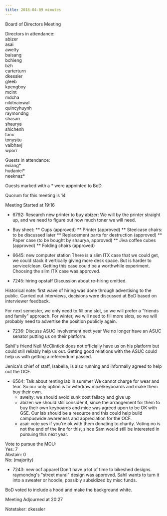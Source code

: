 ```yaml
---
title: 2018-04-09 minutes
---
```

Board of Directors Meeting   

Directors in attendance:   
abizer   
asai   
awelty   
baisang   
bchieng   
bzh   
carterturn   
dkessler   
gleeb   
kpengboy   
mcint   
mdcha   
nikitnainwal   
quincyhuynh   
raymondng   
shasan   
shaurya   
shichenh   
tanx   
tonysitu   
vaibhavj   
wporr   

Guests in attendance:   
exiang*   
hudaniel*   
neeknaz*   

Guests marked with a * were appointed to BoD.   

Quorum for this meeting is 14   

Meeting Started at 19:16   

* 6792: Research new printer to buy
abizer: We will by the printer straight up, and we need to figure out how much toner we will need.   

* Buy sheet:
** Cups (approved)
** Printer (approved)
** Steelcase chairs: to be discussed later
** Replacement parts for destruction (approved)
** Paper case (to be bought by shaurya, approved)
** Jiva coffee cubes (approved)
** Folding chairs (approved)

* 6645: new computer station
There is a slim ITX case that we could get, we could stack it vertically giving more desk space. But is harder to service/clean. Getting this case could be a worthwhile experiment. Choosing the slim ITX case was approved.   

* 7245: hiring opstaff
Discussion about re-hiring omitted.   

Historical note: first wave of hiring was done through advertising to the public. Carried out interviews, decisions were discussed at BoD based on interviewer feedback.   

For next semester, we only need to fill one slot, so we will prefer a "friends and family" approach. For winter, we will need to fill more slots, so we will probably need to advertise the position publicly again.   

* 7236: Discuss ASUC involvement next year
We no longer have an ASUC senator putting us on their platform.   

Sahil's friend Neil McClintick does not officially have us on his platform but could still reliably help us out. Getting good relations with the ASUC could help us with getting a referendum passed.   

Jenica's chief of staff, Isabella, is also running and informally agreed to help out the OCF.   

* 6564: Talk about renting lab in summer
We cannot charge for wear and tear. So our only option is to withdraw mice/keyboards and make them buy their own.   
  - awelty: we should avoid sunk cost fallacy and give up
  - abizer: we should still consider it, since the arrangement for them to buy their own keyboards and mice was agreed upon to be OK with GSE. Our lab should be a resource and this could help build campuswide awareness and appreciation for the OCF.
  - asai: vote yes if you're ok with them donating to charity. Voting no is not the end of the line for this, since Sam would still be interested in pursuing this next year.

Vote to pursue the MOU:   
Yes: 7   
Abstain: 0   
No: (majority)   

* 7243: new ocf apparel
Don't have a lot of time to bikeshed designs. raymondng's "street mural" design was approved. Sahil wants to turn it into a sweater or hoodie, possibly subsidized by misc funds.   

BoD voted to include a hood and make the background white.   

Meeting Adjourned at 20:27   

Notetaker: dkessler   

